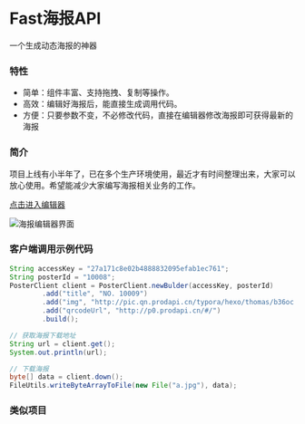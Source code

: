 
# Fast海报API

一个生成动态海报的神器

### 特性

 * 简单：组件丰富、支持拖拽、复制等操作。
 * 高效：编辑好海报后，能直接生成调用代码。
 * 方便：只要参数不变，不必修改代码，直接在编辑器修改海报即可获得最新的海报

### 简介

项目上线有小半年了，已在多个生产环境使用，最近才有时间整理出来，大家可以放心使用。希望能减少大家编写海报相关业务的工作。

[点击进入编辑器](http://p0.prodapi.cn/#/from_github)

![海报编辑器界面](http://pic.qn.prodapi.cn/typora/hexo/thomas/777ns.jpg)

### 客户端调用示例代码

```java
String accessKey = "27a171c8e02b4888832095efab1ec761";
String posterId = "10008";
PosterClient client = PosterClient.newBulder(accessKey, posterId)
        .add("title", "NO. 10009")
        .add("img", "http://pic.qn.prodapi.cn/typora/hexo/thomas/b36oc.jpg")
        .add("qrcodeUrl", "http://p0.prodapi.cn/#/")
        .build();

// 获取海报下载地址
String url = client.get();
System.out.println(url);

// 下载海报
byte[] data = client.down();
FileUtils.writeByteArrayToFile(new File("a.jpg"), data);
```

### 类似项目





 